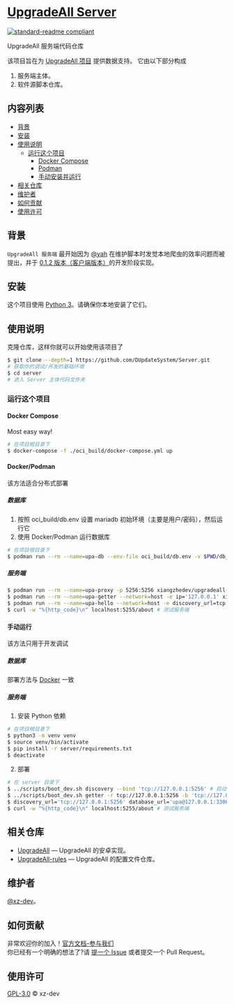 # [UpgradeAll Server](https://github.com/DUpdateSystem/Server)

[![standard-readme compliant](https://img.shields.io/badge/readme%20style-standard-brightgreen.svg?style=flat-square)](https://github.com/RichardLitt/standard-readme)

UpgradeAll 服务端代码仓库

该项目旨在为 [UpgradeAll 项目](https://github.com/DUpdateSystem/UpgradeAll) 提供数据支持。
它由以下部分构成

1. 服务端主体。
2. 软件源脚本仓库。

## 内容列表

- [背景](#背景)
- [安装](#安装)
- [使用说明](#使用说明)
  - [运行这个项目](#运行这个项目)
    - [Docker Compose](#docker-compose)
    - [Podman](#dockerpodman)
    - [手动安装并运行](#手动运行)
- [相关仓库](#相关仓库)
- [维护者](#维护者)
- [如何贡献](#如何贡献)
- [使用许可](#使用许可)

## 背景

`UpgradeAll 服务端` 最开始因为 [@yah](https://github.com/wangxiaoerYah) 在维护脚本时发觉本地爬虫的效率问题而被提出，并于 [0.1.2 版本（客户端版本）](https://github.com/DUpdateSystem/UpgradeAll/releases/tag/0.1.2-rc.2)的开发阶段实现。

## 安装

这个项目使用 [Python 3](https://www.python.org/)。请确保你本地安装了它们。

## 使用说明

克隆仓库，这样你就可以开始使用该项目了

```sh
$ git clone --depth=1 https://github.com/DUpdateSystem/Server.git
# 获取你的调试/开发的基础环境
$ cd server
# 进入 Server 主体代码文件夹
```

### 运行这个项目

#### Docker Compose

Most easy way!

```sh
# 在项目根目录下
$ docker-compose -f ./oci_build/docker-compose.yml up
```

#### Docker/Podman

该方法适合分布式部署

##### 数据库

1. 按照 oci_build/db.env 设置 mariadb 初始环境（主要是用户/密码），然后运行它
2. 使用 Docker/Podman 运行数据库

```sh
# 在项目根目录下
$ podman run --rm --name=upa-db --env-file oci_build/db.env -v $PWD/db_data/:/var/lib/mysql -p 3306:3306 mariadb
```
##### 服务端
```sh
$ podman run --rm --name=upa-proxy -p 5256:5256 xiangzhedev/upgradeall-server discovery --bind 'tcp://0.0.0.0:5256' # 启动服务发现
$ podman run --rm --name=upa-getter --network=host -e ip='127.0.0.1' xiangzhedev/upgradeall-server getter -r 'tcp://127.0.0.1:5256' -b 'tcp://0.0.0.0:(5257)' -db 'upa@127.0.0.1:3306' # 启动后端
$ podman run --rm --name=upa-hello --network=host -e discovery_url=tcp://127.0.0.1:5256 -e database_url=upa@127.0.0.1:3306 xiangzhedev/upgradeall-server hello # 启动 API 前端
$ curl -w "%{http_code}\n" localhost:5255/about # 测试服务端
```

#### 手动运行

该方法只用于开发调试

##### 数据库
部署方法与 [Docker](#数据库) 一致

##### 服务端

1. 安装 Python 依赖

```sh
# 在项目根目录下
$ python3 -m venv venv
$ source venv/bin/activate
$ pip install -r server/requirements.txt
$ deactivate
```

2. 部署

```sh
# 在 server 目录下
$ ../scripts/boot_dev.sh discovery --bind 'tcp://127.0.0.1:5256' # 启动服务发现
$ ../scripts/boot_dev.sh getter -r tcp://127.0.0.1:5256 -b 'tcp://127.0.0.1:(5257)' -db 'upa@127.0.0.1:3306' # 启动后端
$ discovery_url='tcp://127.0.0.1:5256' database_url='upa@127.0.0.1:3306' ../scripts/boot_dev.sh hello # 启动 API 前端
$ curl -w "%{http_code}\n" localhost:5255/about # 测试服务端
```

## 相关仓库

- [UpgradeAll](https://github.com/DUpdateSystem/UpgradeAll) — UpgradeAll 的安卓实现。
- [UpgradeAll-rules](https://github.com/DUpdateSystem/UpgradeAll-rules) — UpgradeAll 的配置文件仓库。

## 维护者

[@xz-dev](https://github.com/xz-dev)。

## 如何贡献

非常欢迎你的加入！[官方文档-参与我们](https://upgradeall.now.sh/joinus/)  
你已经有一个明确的想法了?请 [提一个 Issue](https://github.com/DUpdateSystem/Server/issues/new/choose) 或者提交一个 Pull Request。

## 使用许可

[GPL-3.0](LICENSE) © xz-dev
